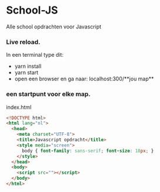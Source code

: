 # School-JS
Alle school opdrachten voor Javascript

### Live reload.
In een terminal type dit:
- yarn install
- yarn start
- open een browser en ga naar: localhost:300/\*\*jou map\*\*

### een startpunt voor elke map.
index.html
```html
<!DOCTYPE html>
<html lang="nl">
  <head>
    <meta charset="UTF-8">
    <title>Javascript opdracht</title>
    <style media="screen">
      body { font-family: sans-serif; font-size: 18px; }
    </style>
  </head>
  <body>
    <script src=""></script>
  </body>
</html>
```
